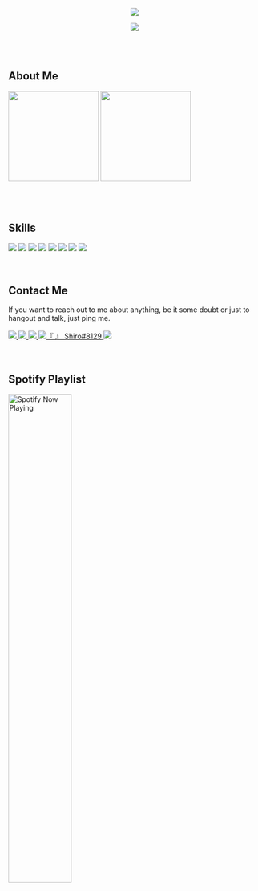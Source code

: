 <body>
  <p align="center">
    <img src="https://readme-typing-svg.herokuapp.com/?lines=Hi%2C+I+am+Shiro!&font=Fira%20Code&center=true&width=380&height=50">
  </p>
  
  <p align="center">
    <img src="https://c4.wallpaperflare.com/wallpaper/49/456/854/anime-anime-girls-no-game-no-life-shiro-no-game-no-life-wallpaper-preview.jpg"><br>
  </p><br><br>

  <div>
    <h2>About Me</h2>
      <div>
        <img height="180em" src="https://github-readme-stats.vercel.app/api?username=blankshiro&show_icons=true&theme=tokyonight&include_all_commits=true&count_private=true">
        <img height="180em" src="https://github-readme-stats.vercel.app/api/top-langs/?username=blankshiro&layout=compact&langs_count=7&theme=tokyonight">
      </div>
  </div>

  <br><br>

  <h2>Skills</h2>
    <div>
      <img src="https://img.shields.io/badge/Python-2CA5E0?style=for-the-badge&logo=python&logoColor=white">
      <img src="https://img.shields.io/badge/Pandas-2C2D72?style=for-the-badge&logo=pandas&logoColor=white">
      <img src="https://img.shields.io/badge/HTML5-E34F26?style=for-the-badge&logo=html5&logoColor=white">
      <img src="https://img.shields.io/badge/Java-ED8B00?style=for-the-badge&logo=java&logoColor=white">
      <img src="https://img.shields.io/badge/Figma-F24E1E?style=for-the-badge&logo=figma&logoColor=white">
      <img src="https://img.shields.io/badge/Windows-0078D6?style=for-the-badge&logo=windows&logoColor=white">
      <img src="https://img.shields.io/badge/Kali_Linux-557C94?style=for-the-badge&logo=kali-linux&logoColor=white">
      <img src="https://img.shields.io/badge/Linux-FCC624?style=for-the-badge&logo=linux&logoColor=black">
    </div><br><br>

  <h2>Contact Me</h2>
  If you want to reach out to me about anything, be it some doubt or just to hangout and talk, just ping me.<br><br>

  <div>
    <a href="https://blankshiro.github.io" target="blank">
    <img src="https://img.shields.io/badge/website-000000?style=for-the-badge&logo=About.me&logoColor=white" target="_blank">
    </a>
    <a href="https://www.linkedin.com/in/blankshiro/" target="_blank">
    <img src="https://img.shields.io/badge/LinkedIn-0077B5?style=for-the-badge&logo=linkedin&logoColor=white">
    </a>
     <a href="https://t.me/blankshiro" target="blank">
    <img src="https://img.shields.io/badge/Telegram-2CA5E0?style=for-the-badge&logo=telegram&logoColor=white" target="_blank">
    </a>
    <a href="https://discordapp.com/users/223417334025420801" target="blank">
    <img src="https://img.shields.io/badge/Discord-7289DA?style=for-the-badge&logo=discord&logoColor=white" alt="『 』 Shiro#8129">
    </a>
    <a href="mailto:edwin.tok.2019@scis.smu.edu.sg">
    <img src="https://img.shields.io/badge/Gmail-D14836?style=for-the-badge&logo=gmail&logoColor=white" target="_blank">
    </a>
  </div>
  <br><br>

  <h2>Spotify Playlist</h2>

  [<p>
    <img src="https://blankshiro-spotify.vercel.app/api/spotify-playing" alt="Spotify Now Playing" width="50%"/></p>](https://open.spotify.com/user/edwinyukishiro)

  
</body>
